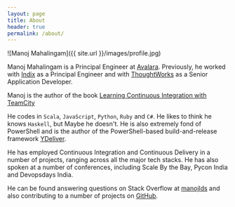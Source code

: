 ```yaml
---
layout: page
title: About
header: true
permalink: /about/
---
```


![Manoj Mahalingam]({{ site.url }}/images/profile.jpg)

Manoj Mahalingam is a Principal Engineer at [Avalara](https://www.avalara.com). Previously, he worked with [Indix](https://www.indix.com) as a Principal Engineer and with [ThoughtWorks](http://www.thoughtworks.com) as a Senior Application Developer.

Manoj is the author of the book [Learning Continuous Integration with TeamCity](https://www.packtpub.com/web-development/learning-continuous-integration-teamcity-raw)

He codes in `Scala`, `JavaScript`, `Python`, `Ruby` and `C#`. He likes to think he knows `Haskell`, but Maybe he doesn't. He is also extremely fond of PowerShell and is the author of the PowerShell-based build-and-release framework [YDeliver](https://github.com/manojlds/ydeliver).

He has employed Continuous Integration and Continuous Delivery in a number of projects, ranging across all the major tech stacks. He has also spoken at a number of conferences, including Scale By the Bay, Pycon India and Devopsdays India.

He can be found answering questions on Stack Overflow at [manojlds](http://stackoverflow.com/users/526535/manojlds) and also contributing to a number of projects on [GitHub](https://github.com/manojlds).

